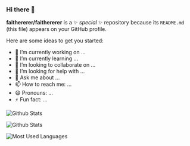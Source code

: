 ### Hi there 👋

 
**faithererer/faithererer** is a ✨ _special_ ✨ repository because its `README.md` (this file) appears on your GitHub profile.

Here are some ideas to get you started:

- 🔭 I’m currently working on ...
- 🌱 I’m currently learning ...
- 👯 I’m looking to collaborate on ...
- 🤔 I’m looking for help with ...
- 💬 Ask me about ...
- 📫 How to reach me: ...
- 😄 Pronouns: ...
- ⚡ Fun fact: ...
 
![Github Stats](https://ping0.cc/img1)

![Github Stats](https://github-readme-stats.vercel.app/api?username=faithererer&show_icons=true&theme=cobalt&count_private=true)


![Most Used Languages](https://github-readme-stats.vercel.app/api/top-langs/?username=faithererer&theme=dark&layout=compact)

